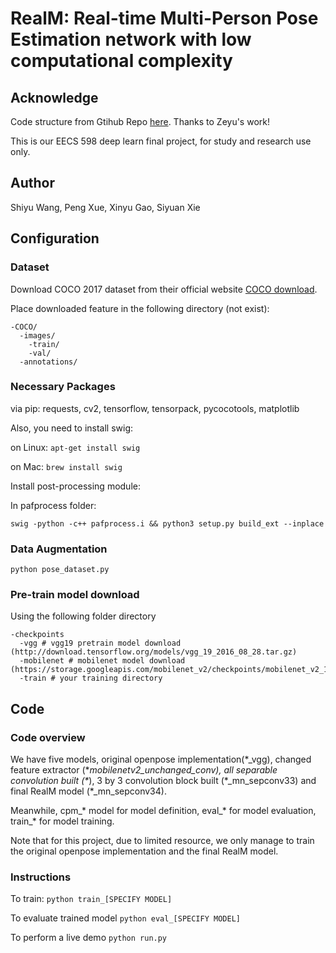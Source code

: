 # RealM: Real-time Multi-Person Pose Estimation network with low computational complexity

## Acknowledge
Code structure from Gtihub Repo [here](https://github.com/YangZeyu95/unofficial-implement-of-openpose). Thanks to Zeyu's work!

This is our EECS 598 deep learn final project, for study and research use only. 

## Author
Shiyu Wang, Peng Xue, Xinyu Gao, Siyuan Xie

## Configuration
### Dataset
Download COCO 2017 dataset from their official website [COCO download](http://cocodataset.org/#download).

Place downloaded feature in the following directory (not exist):
```
-COCO/
  -images/
    -train/
    -val/
  -annotations/
```

### Necessary Packages
via pip: requests, cv2, tensorflow, tensorpack, pycocotools, matplotlib

Also, you need to install swig:

on Linux: `apt-get install swig`

on Mac: `brew install swig`

Install post-processing module:

In pafprocess folder: 

`swig -python -c++ pafprocess.i && python3 setup.py build_ext --inplace`

### Data Augmentation
`python pose_dataset.py`

### Pre-train model download
Using the following folder directory
```
-checkpoints
  -vgg # vgg19 pretrain model download  (http://download.tensorflow.org/models/vgg_19_2016_08_28.tar.gz)
  -mobilenet # mobilenet model download (https://storage.googleapis.com/mobilenet_v2/checkpoints/mobilenet_v2_1.0_96.tgz)
  -train # your training directory
```

## Code
### Code overview
We have five models, original openpose implementation(\*_vgg), changed feature extractor (\*_mobilenetv2_unchanged_conv), all separable convolution built (\*_), 3 by 3 convolution block built (\*_mn_sepconv33) and final RealM model (\*_mn_sepconv34).

Meanwhile, cpm_\* model for model definition, eval_\* for model evaluation, train_\* for model training.

Note that for this project, due to limited resource, we only manage to train the original openpose implementation and the final RealM model.

### Instructions
To train:
`python train_[SPECIFY MODEL]`

To evaluate trained model
`python eval_[SPECIFY MODEL]`

To perform a live demo
`python run.py`
